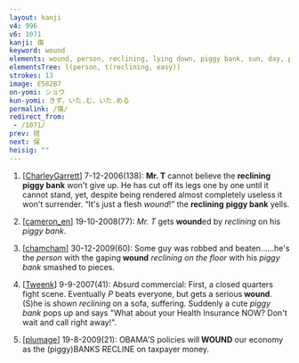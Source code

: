 ```yaml
---
layout: kanji
v4: 996
v6: 1071
kanji: 傷
keyword: wound
elements: wound, person, reclining, lying down, piggy bank, sun, day, piglets
elementsTree: l(person, t(reclining, easy))
strokes: 13
image: E582B7
on-yomi: ショウ
kun-yomi: きず、いた.む、いた.める
permalink: /傷/
redirect_from:
 - /1071/
prev: 宿
next: 保
heisig: ""
---
```


1) [<a href="http://kanji.koohii.com/profile/CharleyGarrett">CharleyGarrett</a>] 7-12-2006(138): <strong>Mr. T</strong> cannot believe the <strong>reclining</strong> <strong>piggy bank</strong> won&#039;t give up. He has cut off its legs one by one until it cannot stand, yet, despite being rendered almost completely useless it won&#039;t surrender. “It&#039;s just a flesh <em>wound</em>!” the <strong>reclining</strong> <strong>piggy bank</strong> yells.

2) [<a href="http://kanji.koohii.com/profile/cameron_en">cameron_en</a>] 19-10-2008(77): <em>Mr. T</em> gets <strong>wound</strong>ed by <em>reclining</em> on his <em>piggy bank</em>.

3) [<a href="http://kanji.koohii.com/profile/chamcham">chamcham</a>] 30-12-2009(60): Some guy was robbed and beaten......he&#039;s the <em>person</em> with the gaping<strong> wound</strong> <em>reclining on the floor</em> with his <em>piggy bank</em> smashed to pieces.

4) [<a href="http://kanji.koohii.com/profile/Tweenk">Tweenk</a>] 9-9-2007(41): Absurd commercial: First, a closed quarters fight scene. Eventually <em>P</em> beats everyone, but gets a serious<strong> wound</strong>. (S)he is shown <em>reclining</em> on a sofa, suffering. Suddenly a cute <em>piggy bank</em> pops up and says &quot;What about your Health Insurance NOW? Don&#039;t wait and call right away!&quot;.

5) [<a href="http://kanji.koohii.com/profile/plumage">plumage</a>] 19-8-2009(21): OBAMA&#039;S policies will<strong> WOUND</strong> our economy as the (piggy)BANKS RECLINE on taxpayer money.

